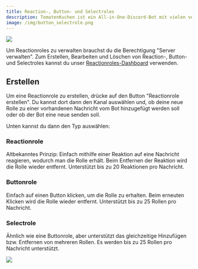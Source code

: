 ```yaml
---
title: Reaction-, Button- und Selectroles
description: TomatenKuchen ist ein All-in-One-Discord-Bot mit vielen verschiedenen Funktionen. Diese Seite hilft beim Setup von Reaction-, Button- und Selectroles.
image: /img/button_selectrole.png
---
```


![](/img/de_add_reactionrole.png)

Um Reactionroles zu verwalten brauchst du die Berechtigung "Server verwalten".
Zum Erstellen, Bearbeiten und Löschen von Reaction-, Button- und Selectroles kannst du unser [Reactionroles-Dashboard](https://tomatenkuchen.com/dashboard/reactionroles) verwenden.

## Erstellen

Um eine Reactionrole zu erstellen, drücke auf den Button "Reactionrole erstellen".
Du kannst dort dann den Kanal auswählen und, ob deine neue Rolle zu einer vorhandenen Nachricht vom Bot hinzugefügt werden soll oder ob der Bot eine neue senden soll.

Unten kannst du dann den Typ auswählen:

### Reactionrole
Altbekanntes Prinzip: Einfach mithilfe einer Reaktion auf eine Nachricht reagieren, wodurch man die Rolle erhält.
Beim Entfernen der Reaktion wird die Rolle wieder entfernt.
Unterstützt bis zu 20 Reaktionen pro Nachricht.

### Buttonrole
Einfach auf einen Button klicken, um die Rolle zu erhalten. Beim erneuten Klicken wird die Rolle wieder entfernt.
Unterstützt bis zu 25 Rollen pro Nachricht.

### Selectrole
Ähnlich wie eine Buttonrole, aber unterstützt das gleichzeitige Hinzufügen bzw. Entfernen von mehreren Rollen.
Es werden bis zu 25 Rollen pro Nachricht unterstützt.

![](/img/button_selectrole.png)

